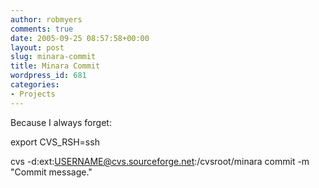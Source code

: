 ```yaml
---
author: robmyers
comments: true
date: 2005-09-25 08:57:58+00:00
layout: post
slug: minara-commit
title: Minara Commit
wordpress_id: 681
categories:
- Projects
---
```


Because I always forget:  
  
export CVS_RSH=ssh  
  
cvs -d:ext:USERNAME@cvs.sourceforge.net:/cvsroot/minara commit -m "Commit message."  


